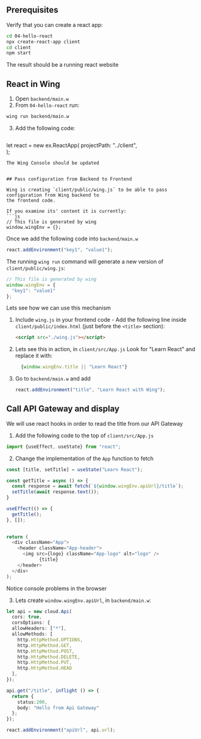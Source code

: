 ## Prerequisites

Verify that you can create a react app:
```sh
cd 04-hello-react
npx create-react-app client
cd client
npm start
```

The result should be a running react website

## React in Wing

1. Open `backend/main.w`
2. From `04-hello-react` run: 
  ```sh 
  wing run backend/main.w
  ```
3. Add the following code:
   ```ts

  let react = new ex.ReactApp(
    projectPath: "../client",  
  );
  ```
  The Wing Console should be updated


## Pass configuration from Backend to Frontend

Wing is creating `client/public/wing.js` to be able to pass configuration from Wing backend to 
the frontend code. 

If you examine its' content it is currently:
```js
// This file is generated by wing
window.wingEnv = {};
```

Once we add the following code into `backend/main.w`
```ts
react.addEnvironment("key1", "value1");
```

The running `wing run` command will generate a new version of `client/public/wing.js`:
```js
// This file is generated by wing
window.wingEnv = {
  "key1": "value1"
};
```

Lets see how we can use this mechanism

1. Include `wing.js` in your frontend code - Add the following line inside `client/public/index.html`  (just before the `<title>` section):
     ```html 
     <script src="./wing.js"></script>
     ```
2. Lets see this in action, in  `client/src/App.js` Look for "Learn React" and replace it with:
   ```js
     {window.wingEnv.title || "Learn React"}
   ```
3. Go to `backend/main.w` and add
   ```ts
   react.addEnvironment("title", "Learn React with Wing");
   ```
  
## Call API Gateway and display 

We will use react hooks in order to read the title from our API Gateway
1. Add the following code to the top of `client/src/App.js`
  ```js
  import {useEffect, useState} from "react";
  ```

2. Change the implementation of the `App` function to fetch 
  ```js
  const [title, setTitle] = useState("Learn React");

  const getTitle = async () => {
    const response = await fetch(`${window.wingEnv.apiUrl}/title`);
    setTitle(await response.text());  
  }

  useEffect(() => {
    getTitle();
  }, []);
    

  return (
    <div className="App">
      <header className="App-header">
        <img src={logo} className="App-logo" alt="logo" />
              {title}
      </header>
    </div>
  );
  ```
  
  Notice console problems in the browser 

3. Lets create `window.wingEnv.apiUrl`, in `backend/main.w`:
  ```ts
  let api = new cloud.Api(
    cors: true,
    corsOptions: {
    allowHeaders: ["*"],
    allowMethods: [
      http.HttpMethod.OPTIONS, 
      http.HttpMethod.GET, 
      http.HttpMethod.POST, 
      http.HttpMethod.DELETE, 
      http.HttpMethod.PUT,
      http.HttpMethod.HEAD
    ],
  });
  
  api.get("/title", inflight () => {
    return {
      status:200,
      body: "Hello from Api Gateway"
    };
  });
  
  react.addEnvironment("apiUrl", api.url);
  
  ```